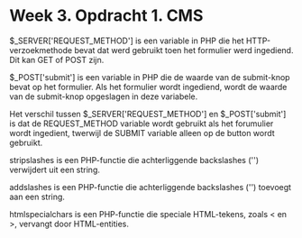 # Week 3. Opdracht 1. CMS

$_SERVER['REQUEST_METHOD'] is een variable in PHP die het HTTP-verzoekmethode bevat dat werd gebruikt toen het formulier werd ingediend. Dit kan GET of POST zijn.

$_POST['submit'] is een variable in PHP die de waarde van de submit-knop bevat op het formulier. Als het formulier wordt ingediend, wordt de waarde van de submit-knop opgeslagen in deze variabele.

Het verschil tussen $_SERVER['REQUEST_METHOD'] en $_POST['submit'] is dat de REQUEST_METHOD variable wordt gebruikt als het forumulier wordt ingedient, twerwijl de SUBMIT variable alleen op de button wordt gebruikt.

stripslashes is een PHP-functie die achterliggende backslashes ('') verwijdert uit een string.

addslashes is een PHP-functie die achterliggende backslashes ('') toevoegt aan een string.

htmlspecialchars is een PHP-functie die speciale HTML-tekens, zoals < en >, vervangt door HTML-entities.